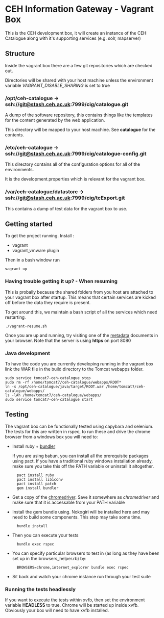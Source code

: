 # CEH Information Gateway - Vagrant Box

This is the CEH development box, it will create an instance of the CEH Catalogue along with it's supporting services (e.g. solr, mapserver)

## Structure

Inside the vagrant box there are a few git repositories which are checked out. 

Directories will be shared with your host machine unless the environment variable *VAGRANT_DISABLE_SHARING* is set to true

### /opt/ceh-catalogue -> ssh://git@stash.ceh.ac.uk:7999/cig/catalogue.git

  A dump of the software repository, this contains things like the templates for the 
  content generated by the web application.

  This directory will be mapped to your host machine. See **catalogue** for the contents.

### /etc/ceh-catalogue -> ssh://git@stash.ceh.ac.uk:7999/cig/catalogue-config.git

  This directory contains all of the configuration options for all of the environments.

  It is the development.properties which is relevant for the vagrant box.


### /var/ceh-catalogue/datastore -> ssh://git@stash.ceh.ac.uk:7999/cig/tcExport.git

  This contains a dump of test data for the vagrant box to use. 

## Getting started

To get the project running. Install :

* vagrant
* vagrant_vmware plugin

Then in a bash window run 

    vagrant up

### Having trouble getting it up? - When resuming

This is probally because the shared folders from you host are attached to your vagrant box after startup. This means that certain services are kicked off before the data they require is present.

To get around this, we maintain a bash script of all the services which need restarting.

    ./vagrant-resume.sh

Once you are up and running, try visiting one of the [metadata](https://localhost:8080/documents/ff55462e-38a4-4f30-b562-f82ff263d9c3) documents in your browser. Note that the server is using **https** on port 8080

### Java development

To have the code you are currently developing running in the vagrant box link the WAR file in the build directory to the Tomcat webapps folder.

    sudo service tomcat7-ceh-catalogue stop
    sudo rm -rf /home/tomcat7/ceh-catalogue/webapps/ROOT*
    ln -s /opt/ceh-catalogue/java/target/ROOT.war /home/tomcat7/ceh-catalogue/webapps/
    ls -lAh /home/tomcat7/ceh-catalogue/webapps/
    sudo service tomcat7-ceh-catalogue start

## Testing

The vagrant box can be functionally tested using capybara and selenium. The tests for this are written in rspec, to run these and drive the chrome browser from a windows box you will need to:

* Install ruby + [bundler](http://bundler.io/) 

  If you are using babun, you can install all the prerequisite packages using pact. If you have a traditional ruby windows installation already, make sure you take this off the PATH variable or uninstall it altogether.

        pact install ruby
        pact install libiconv
        pact install patch
        gem install bundler

* Get a copy of the [chromedriver](http://ladist.nerc-lancaster.ac.uk/apps/selenium/chromedriver-2.10_win32.exe). Save it somewhere as *chromedriver* and make sure that it is accessable from your PATH variable

* Install the gem bundle using. Nokogiri will be installed here and may need to build some components. This step may take some time.

        bundle install

* Then you can execute your tests

        bundle exec rspec

* You can specify particular browsers to test in (as long as they have been set up in the browsers_helper.rb) by:

        BROWSERS=chrome,internet_explorer bundle exec rspec

* Sit back and watch your chrome instance run through your test suite

### Running the tests headlessly

If you want to execute the tests within xvfb, then set the environment variable **HEADLESS** to true. Chrome will be started up inside xvfb. Obviously your box will need to have xvfb installed.